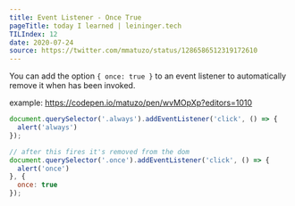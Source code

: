 ```yaml
---
title: Event Listener - Once True
pageTitle: today I learned | leininger.tech
TILIndex: 12
date: 2020-07-24
source: https://twitter.com/mmatuzo/status/1286586512319172610
---
```


You can add the option `{ once: true }` to an event listener to automatically remove it when has been invoked.

example: https://codepen.io/matuzo/pen/wvMOpXp?editors=1010

```js
document.querySelector('.always').addEventListener('click', () => {
  alert('always')
});

// after this fires it's removed from the dom
document.querySelector('.once').addEventListener('click', () => {
  alert('once')
}, {
  once: true
});
```
